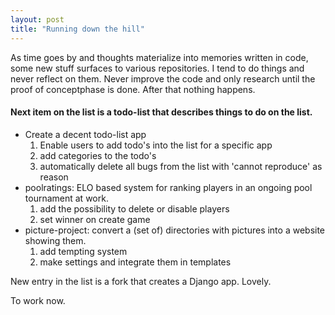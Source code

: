 ```yaml
---
layout: post
title: "Running down the hill"
---
```

As time goes by and thoughts materialize into memories written in code, some new stuff surfaces to various repositories. I tend to do things and never reflect on them. Never improve the code and only research until the proof of conceptphase is done. After that nothing happens.

#### Next item on the list is a todo-list that describes things to do on the list.
* Create a decent todo-list app
	1. Enable users to add todo's into the list for a specific app
	2. add categories to the todo's
	3. automatically delete all bugs from the list with 'cannot reproduce' as reason
* poolratings: ELO based system for ranking players in an ongoing pool tournament at work.
	1. add the possibility to delete or disable players
	2. set winner on create game
* picture-project: convert a (set of) directories with pictures into a website showing them.
	1. add tempting system
	2. make settings and integrate them in templates

New entry in the list is a fork that creates a Django app. Lovely.

To work now.